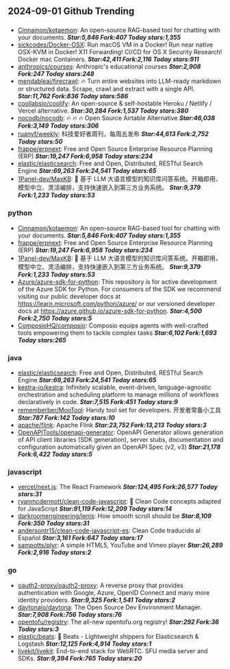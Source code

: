 ## 2024-09-01 Github Trending

### 
* [Cinnamon/kotaemon](https://github.com/Cinnamon/kotaemon): An open-source RAG-based tool for chatting with your documents. ***Star:5,846 Fork:407 Today stars:1,355***
* [sickcodes/Docker-OSX](https://github.com/sickcodes/Docker-OSX): Run macOS VM in a Docker! Run near native OSX-KVM in Docker! X11 Forwarding! CI/CD for OS X Security Research! Docker mac Containers. ***Star:42,411 Fork:2,116 Today stars:911***
* [anthropics/courses](https://github.com/anthropics/courses): Anthropic's educational courses ***Star:2,908 Fork:247 Today stars:248***
* [mendableai/firecrawl](https://github.com/mendableai/firecrawl): 🔥 Turn entire websites into LLM-ready markdown or structured data. Scrape, crawl and extract with a single API. ***Star:11,762 Fork:836 Today stars:586***
* [coollabsio/coolify](https://github.com/coollabsio/coolify): An open-source & self-hostable Heroku / Netlify / Vercel alternative. ***Star:30,284 Fork:1,537 Today stars:380***
* [nocodb/nocodb](https://github.com/nocodb/nocodb): 🔥 🔥 🔥 Open Source Airtable Alternative ***Star:46,038 Fork:3,149 Today stars:306***
* [ruanyf/weekly](https://github.com/ruanyf/weekly): 科技爱好者周刊，每周五发布 ***Star:44,613 Fork:2,752 Today stars:50***
* [frappe/erpnext](https://github.com/frappe/erpnext): Free and Open Source Enterprise Resource Planning (ERP) ***Star:19,247 Fork:6,958 Today stars:234***
* [elastic/elasticsearch](https://github.com/elastic/elasticsearch): Free and Open, Distributed, RESTful Search Engine ***Star:69,263 Fork:24,541 Today stars:65***
* [1Panel-dev/MaxKB](https://github.com/1Panel-dev/MaxKB): 🚀 基于 LLM 大语言模型的知识库问答系统。开箱即用、模型中立、灵活编排，支持快速嵌入到第三方业务系统。 ***Star:9,379 Fork:1,233 Today stars:53***

### python
* [Cinnamon/kotaemon](https://github.com/Cinnamon/kotaemon): An open-source RAG-based tool for chatting with your documents. ***Star:5,846 Fork:407 Today stars:1,355***
* [frappe/erpnext](https://github.com/frappe/erpnext): Free and Open Source Enterprise Resource Planning (ERP) ***Star:19,247 Fork:6,958 Today stars:234***
* [1Panel-dev/MaxKB](https://github.com/1Panel-dev/MaxKB): 🚀 基于 LLM 大语言模型的知识库问答系统。开箱即用、模型中立、灵活编排，支持快速嵌入到第三方业务系统。 ***Star:9,379 Fork:1,233 Today stars:53***
* [Azure/azure-sdk-for-python](https://github.com/Azure/azure-sdk-for-python): This repository is for active development of the Azure SDK for Python. For consumers of the SDK we recommend visiting our public developer docs at https://learn.microsoft.com/python/azure/ or our versioned developer docs at https://azure.github.io/azure-sdk-for-python. ***Star:4,500 Fork:2,750 Today stars:5***
* [ComposioHQ/composio](https://github.com/ComposioHQ/composio): Composio equips agents with well-crafted tools empowering them to tackle complex tasks ***Star:6,102 Fork:1,693 Today stars:265***

### java
* [elastic/elasticsearch](https://github.com/elastic/elasticsearch): Free and Open, Distributed, RESTful Search Engine ***Star:69,263 Fork:24,541 Today stars:65***
* [kestra-io/kestra](https://github.com/kestra-io/kestra): Infinitely scalable, event-driven, language-agnostic orchestration and scheduling platform to manage millions of workflows declaratively in code. ***Star:7,515 Fork:451 Today stars:9***
* [rememberber/MooTool](https://github.com/rememberber/MooTool): Handy tool set for developers. 开发者常备小工具 ***Star:787 Fork:142 Today stars:10***
* [apache/flink](https://github.com/apache/flink): Apache Flink ***Star:23,752 Fork:13,213 Today stars:3***
* [OpenAPITools/openapi-generator](https://github.com/OpenAPITools/openapi-generator): OpenAPI Generator allows generation of API client libraries (SDK generation), server stubs, documentation and configuration automatically given an OpenAPI Spec (v2, v3) ***Star:21,178 Fork:6,422 Today stars:5***

### javascript
* [vercel/next.js](https://github.com/vercel/next.js): The React Framework ***Star:124,495 Fork:26,577 Today stars:31***
* [ryanmcdermott/clean-code-javascript](https://github.com/ryanmcdermott/clean-code-javascript): 🛁 Clean Code concepts adapted for JavaScript ***Star:91,119 Fork:12,209 Today stars:14***
* [darkroomengineering/lenis](https://github.com/darkroomengineering/lenis): How smooth scroll should be ***Star:8,109 Fork:350 Today stars:31***
* [andersontr15/clean-code-javascript-es](https://github.com/andersontr15/clean-code-javascript-es): Clean Code traducido al Español ***Star:3,161 Fork:647 Today stars:17***
* [sampotts/plyr](https://github.com/sampotts/plyr): A simple HTML5, YouTube and Vimeo player ***Star:26,289 Fork:2,916 Today stars:2***

### go
* [oauth2-proxy/oauth2-proxy](https://github.com/oauth2-proxy/oauth2-proxy): A reverse proxy that provides authentication with Google, Azure, OpenID Connect and many more identity providers. ***Star:9,325 Fork:1,541 Today stars:2***
* [daytonaio/daytona](https://github.com/daytonaio/daytona): The Open Source Dev Environment Manager. ***Star:7,908 Fork:756 Today stars:76***
* [opentofu/registry](https://github.com/opentofu/registry): The all-new opentofu.org registry! ***Star:292 Fork:36 Today stars:3***
* [elastic/beats](https://github.com/elastic/beats): 🐠 Beats - Lightweight shippers for Elasticsearch & Logstash ***Star:12,125 Fork:4,914 Today stars:1***
* [livekit/livekit](https://github.com/livekit/livekit): End-to-end stack for WebRTC. SFU media server and SDKs. ***Star:9,394 Fork:765 Today stars:20***
